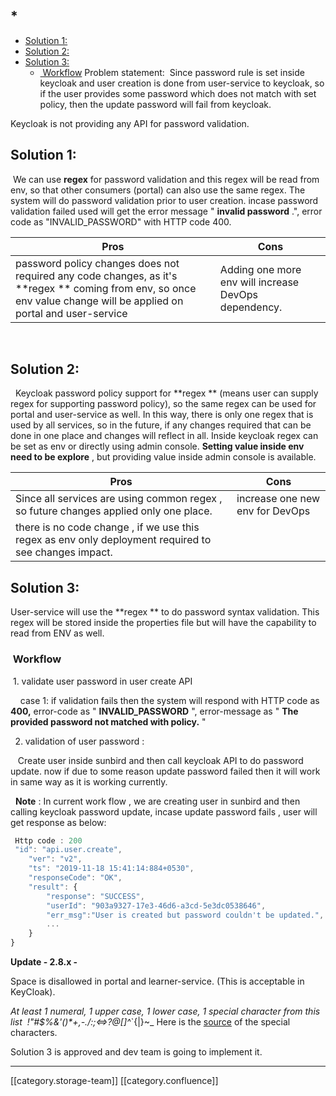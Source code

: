 
##   * [](#)
  * [Solution 1:](#solution-1:)
  * [Solution 2:](#solution-2:)
  * [Solution 3:](#solution-3:)
    * [ Workflow](# workflow)
Problem statement:
 Since password rule is set inside keycloak and user creation is done from user-service to keycloak, so if the user provides some password which does not match with set policy, then the update password will fail from keycloak.

Keycloak is not providing any API for password validation.


## Solution 1:
 We can use  **regex** for password validation and this regex will be read from env, so that other consumers (portal) can also use the same regex. The system will do password validation prior to user creation. incase password validation failed used will get the error message " **invalid password** .", error code as "INVALID_PASSWORD" with HTTP code 400.



| Pros | Cons | 
|  --- |  --- | 
| password policy changes does not required any code changes, as it's  **regex ** coming from env, so once env value change will be applied on portal and user-service | Adding one more env will increase DevOps dependency. | 

  


## Solution 2:
  Keycloak password policy support for  **regex ** (means user can supply regex for supporting password policy), so the same regex can be used for portal and user-service as well. In this way, there is only one regex that is used by all services, so in the future, if any changes required that can be done in one place and changes will reflect in all. Inside keycloak regex can be set as env or directly using admin console.  **Setting value inside env need to be explore**  , but providing value inside admin console is available.





| Pros | Cons | 
|  --- |  --- | 
| Since all services are using common regex , so future changes applied only one place. | increase one new env for DevOps | 
| there is no code change , if we use this regex as env only deployment required to see changes impact. |  | 




## Solution 3:
User-service will use the  **regex ** to do password syntax validation. This regex will be stored inside the properties file but will have the capability to read from ENV as well.


###  Workflow
 1. validate user password in user create API

    case 1: if validation fails then the system will respond with HTTP code as  **400,** error-code as " **INVALID_PASSWORD** ", error-message as " **The provided password not matched with policy.** "

2. validation of user password :

   Create user inside sunbird and then call keycloak API to do password update. now if due to some reason update password failed then it will work in same way as it is working currently.

  **Note** : In current work flow , we are creating user in sunbird and then calling keycloak password update, incase update password fails , user will get response as below:


```js
 Http code : 200   
 "id": "api.user.create",
    "ver": "v2",
    "ts": "2019-11-18 15:41:14:884+0530",
    "responseCode": "OK",
    "result": {
        "response": "SUCCESS",
        "userId": "903a9327-17e3-46d6-a3cd-5e3dc0538646",
        "err_msg":"User is created but password couldn't be updated.",
        ...
    }
}
```


 **Update - 2.8.x -** 

Space is disallowed in portal and learner-service. (This is acceptable in KeyCloak).

 _At least 1 numeral, 1 upper case, 1 lower case, 1 special character from this list  !"#$%&'()*+,-./:;<=>?@[\]^_`{|}~_ Here is the [source](https://www.ipvoid.com/password-special-characters/) of the special characters.

Solution 3 is approved and dev team is going to implement it.







*****

[[category.storage-team]] 
[[category.confluence]] 
